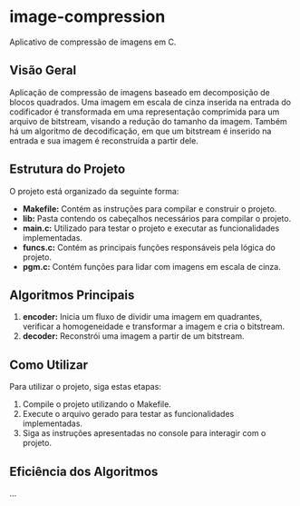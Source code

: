 # image-compression
Aplicativo de compressão de imagens em C.

## Visão Geral

Aplicação de compressão de imagens baseado em decomposição de blocos quadrados. Uma imagem em escala de cinza inserida na entrada do codificador é transformada em uma representação comprimida para um arquivo de bitstream, visando a redução do tamanho da imagem. Também há um algoritmo de decodificação, em que um bitstream é inserido na entrada e sua imagem é reconstruída a partir dele.

## Estrutura do Projeto

O projeto está organizado da seguinte forma:

- **Makefile:** Contém as instruções para compilar e construir o projeto.
- **lib:** Pasta contendo os cabeçalhos necessários para compilar o projeto.
- **main.c:** Utilizado para testar o projeto e executar as funcionalidades implementadas.
- **funcs.c:** Contém as principais funções responsáveis pela lógica do projeto.
- **pgm.c:** Contém funções para lidar com imagens em escala de cinza.

## Algoritmos Principais

1. **encoder:** Inicia um fluxo de dividir uma imagem em quadrantes, verificar a homogeneidade e transformar a imagem e cria o bitstream.
2. **decoder:** Reconstrói uma imagem a partir de um bitstream.

## Como Utilizar

Para utilizar o projeto, siga estas etapas:

1. Compile o projeto utilizando o Makefile.
2. Execute o arquivo gerado para testar as funcionalidades implementadas.
3. Siga as instruções apresentadas no console para interagir com o projeto.

## Eficiência dos Algoritmos

...